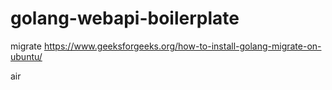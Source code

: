 # golang-webapi-boilerplate


migrate
https://www.geeksforgeeks.org/how-to-install-golang-migrate-on-ubuntu/

air

